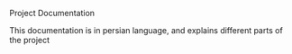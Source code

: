 Project Documentation

This documentation is in persian language, and explains different parts of the project

